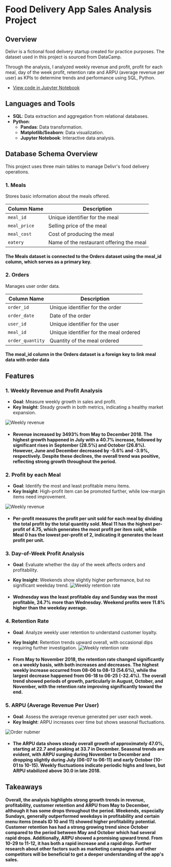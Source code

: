 #  Food Delivery App Sales Analysis Project 


## Overview

Delivr is a fictional food delivery startup created for practice purposes. The dataset used in this project is sourced from DataCamp.

Through the analysis, I analyzed weekly revenue and profit, profit for each meal, day of the week profit, retention rate and ARPU (average revenue per user) as KPIs to determine trends and performance using SQL, Python. 

- [View code in Jupyter Notebook](https://github.com/kensuke0529/delivery_analysis/blob/main/csv_file/visualization.ipynb)

## Languages and Tools

- **SQL**: Data extraction and aggregation from relational databases.
- **Python**:
  - **Pandas**: Data transformation.
  - **Matplotlib/Seaborn**: Data visualization.
  - **Jupyter Notebook**: Interactive data analysis.

## Database Schema Overview

This project uses three main tables to manage Delivr's food delivery operations.

### 1. Meals
Stores basic information about the meals offered.

| Column Name   | Description                   |
|---------------|-------------------------------|
| `meal_id`     | Unique identifier for the meal |
| `meal_price`  | Selling price of the meal      |
| `meal_cost`   | Cost of producing the meal     |
| `eatery`      | Name of the restaurant offering the meal |

#### The Meals dataset is connected to the Orders dataset using the meal_id column, which serves as a primary key.

### 2. Orders
Manages user order data.

| Column Name       | Description                     |
|-------------------|---------------------------------|
| `order_id`        | Unique identifier for the order |
| `order_date`      | Date of the order               |
| `user_id`         | Unique identifier for the user  |
| `meal_id`         | Unique identifier for the meal ordered |
| `order_quantity`  | Quantity of the meal ordered    |

#### The meal_id column in the Orders dataset is a foreign key to link meal data with order data


## Features

### 1. **Weekly Revenue and Profit Analysis**
- **Goal**: Measure weekly growth in sales and profit.
- **Key Insight**: Steady growth in both metrics, indicating a healthy market expansion.

![Weekly revenue](https://github.com/kensuke0529/delivery_analysis/blob/main/images/download.png)

- #### Revenue increased by 3493% from May to December 2018. The highest growth happened in July with a 40.7% increase, followed by significant rises in September (28.5%) and October (26.8%). However, June and December decreased by -5.6% and -3.9%, respectively. Despite these declines, the overall trend was positive, reflecting strong growth throughout the period.

### 2. **Profit by each Meal**
- **Goal**: Identify the most and least profitable menu items.
- **Key Insight**: High-profit item can be promoted further, while low-margin items need improvement.

![Weekly revenue](https://github.com/kensuke0529/delivery_analysis/blob/main/images/profit.png)

- #### Per-profit measures the profit per unit sold for each meal by dividing the total profit by the total quantity sold. Meal 11 has the highest per-profit of 4.75, which generates the most profit per item sold, while Meal 0 has the lowest per-profit of 2, indicating it generates the least profit per unit.


### 3. **Day-of-Week Profit Analysis**
- **Goal**: Evaluate whether the day of the week affects orders and profitability.
- **Key Insight**: Weekends show slightly higher performance, but no significant weekday trend.
![Weekly retention rate](https://github.com/kensuke0529/delivery_analysis/blob/main/images/download%20(1).png)

- #### Wednesday was the least profitable day and Sunday was the most profitable, 24.7% more than Wednesday. Weekend profits were 11.8% higher than the weekday average.


### 4. **Retention Rate**
- **Goal**: Analyze weekly user retention to understand customer loyalty.
- **Key Insight**: Retention trends upward overall, with occasional dips requiring further investigation.
![Weekly retention rate](https://github.com/kensuke0529/delivery_analysis/blob/main/images/download%20(3).png)

- #### From May to November 2018, the retention rate changed significantly on a weekly basis, with both increases and decreases. The highest weekly increase occurred from 08-06 to 08-13 (54.6%), while the largest decrease happened from 06-18 to 06-25 (-32.4%). The overall trend showed periods of growth, particularly in August, October, and November, with the retention rate improving significantly toward the end.

### 5. **ARPU (Average Revenue Per User)**
- **Goal**: Assess the average revenue generated per user each week.
- **Key Insight**: ARPU increases over time but shows seasonal fluctuations.
 
![Order nubmer](https://github.com/kensuke0529/delivery_analysis/blob/main/images/arpu.png)

- #### The ARPU data shows steady overall growth of approximately 47.0%, starting at 22.7 and peaking at 33.7 in December. Seasonal trends are evident, with ARPU surging during November to December and dropping slightly during July (06-07 to 06-11) and early October (10-01 to 10-15). Weekly fluctuations indicate periodic highs and lows, but ARPU stabilized above 30.0 in late 2018.

## Takeaways 
#### Overall, the analysis highlights strong growth trends in revenue, profitability, customer retention and ARPU from May to December, although it has some drops throughout the period. Weekends, especially Sundays, generally outperformed weekdays in profitability and certain menu items (meals ID 10 and 11) showed higher profitability potential. Customer retention has had a strong growing trend since October compared to the period between May and October which had several rapid drops. Additionally, ARPU showed a promising upward trend. From 10-29 to 11-12, it has both a rapid increase and a rapid drop. Further research about other factors such as marketing campaigns and other competitors will be beneficial to get a deeper understanding of the app's sales.   
